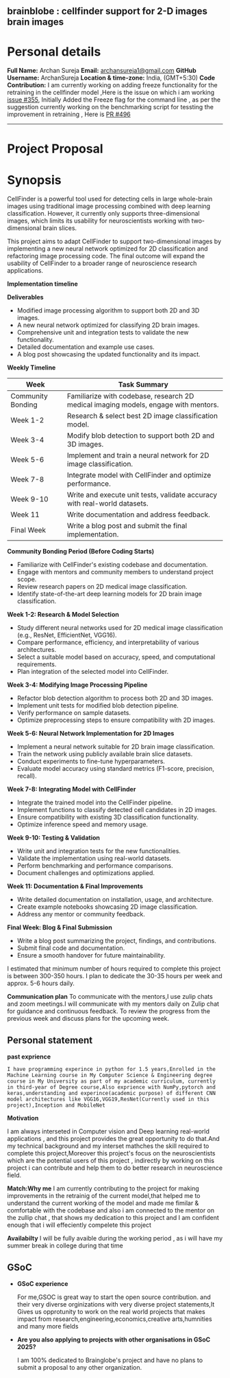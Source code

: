 ## brainblobe : cellfinder support for 2-D images brain images 

# Personal details 

**Full Name:** Archan Sureja 
**Email:** archansureja1@gmail.com
**GitHub Username:** ArchanSureja
**Location & time-zone:** India, (GMT+5:30)
**Code Contribution:**
I am currently working on adding freeze functionality for the retraining in the cellfinder model ,Here is the issue on which i am working [issue #355](https://github.com/brainglobe/cellfinder/issues/355), Initially Added the Freeze flag for the command line , as per the suggestion currently working on the benchmarking script for tessting the improvement in retraining , Here is [PR #496](https://github.com/brainglobe/cellfinder/pull/496)

---

# Project Proposal

# Synopsis
CellFinder is a powerful tool used for detecting cells in large whole-brain images using traditional image processing combined with deep learning classification. However, it currently only supports three-dimensional images, which limits its usability for neuroscientists working with two-dimensional brain slices. 

This project aims to adapt CellFinder to support two-dimensional images by implementing a new neural network optimized for 2D classification and refactoring image processing code. The final outcome will expand the usability of CellFinder to a broader range of neuroscience research applications.

**Implementation timeline** 

**Deliverables**
- Modified image processing algorithm to support both 2D and 3D images.
- A new neural network optimized for classifying 2D brain images.
- Comprehensive unit and integration tests to validate the new functionality.
- Detailed documentation and example use cases.
- A blog post showcasing the updated functionality and its impact.

**Weekly Timeline** 

| **Week** | **Task Summary** |
|----------|----------------|
| Community Bonding | Familiarize with codebase, research 2D medical imaging models, engage with mentors. |
| Week 1-2 | Research & select best 2D image classification model. |
| Week 3-4 | Modify blob detection to support both 2D and 3D images. |
| Week 5-6 | Implement and train a neural network for 2D image classification. |
| Week 7-8 | Integrate model with CellFinder and optimize performance. |
| Week 9-10 | Write and execute unit tests, validate accuracy with real-world datasets. |
| Week 11 | Write documentation and address feedback. |
| Final Week | Write a blog post and submit the final implementation. |

**Community Bonding Period (Before Coding Starts)**
- Familiarize with CellFinder's existing codebase and documentation.
- Engage with mentors and community members to understand project scope.
- Review research papers on 2D medical image classification.
- Identify state-of-the-art deep learning models for 2D brain image classification.

**Week 1-2: Research & Model Selection**
- Study different neural networks used for 2D medical image classification (e.g., ResNet, EfficientNet, VGG16).
- Compare performance, efficiency, and interpretability of various architectures.
- Select a suitable model based on accuracy, speed, and computational requirements.
- Plan integration of the selected model into CellFinder.

**Week 3-4: Modifying Image Processing Pipeline**
- Refactor blob detection algorithm to process both 2D and 3D images.
- Implement unit tests for modified blob detection pipeline.
- Verify performance on sample datasets.
- Optimize preprocessing steps to ensure compatibility with 2D images.

**Week 5-6: Neural Network Implementation for 2D Images**
- Implement a neural network suitable for 2D brain image classification.
- Train the network using publicly available brain slice datasets.
- Conduct experiments to fine-tune hyperparameters.
- Evaluate model accuracy using standard metrics (F1-score, precision, recall).

**Week 7-8: Integrating Model with CellFinder**
- Integrate the trained model into the CellFinder pipeline.
- Implement functions to classify detected cell candidates in 2D images.
- Ensure compatibility with existing 3D classification functionality.
- Optimize inference speed and memory usage.

**Week 9-10: Testing & Validation**
- Write unit and integration tests for the new functionalities.
- Validate the implementation using real-world datasets.
- Perform benchmarking and performance comparisons.
- Document challenges and optimizations applied.

**Week 11: Documentation & Final Improvements**
- Write detailed documentation on installation, usage, and architecture.
- Create example notebooks showcasing 2D image classification.
- Address any mentor or community feedback.

**Final Week: Blog & Final Submission**
- Write a blog post summarizing the project, findings, and contributions.
- Submit final code and documentation.
- Ensure a smooth handover for future maintainability.

I estimated that minimum number of hours required to complete this project is between 300-350 hours. I plan to dedicate the 30-35 hours per week and approx. 5-6 hours daily.

**Communication plan**
    To communicate with the mentors,I use zulip chats and zoom meetings.I will communicate with my mentors daily on Zulip chat for guidance and continuous feedback. To review the progress from the previous week and discuss plans for the upcoming week.

## Personal statement 

**past exprience** 

    I have programming experince in python for 1.5 years,Enrolled in the Machine Learning course in My Computer Science & Engineering degree course in My University as part of my academic curriculum, currently in third-year of Degree course,Also exprience with NumPy,pytorch and keras,understanding and experince(academic purpose) of different CNN model architectures like VGG16,VGG19,ResNet(Currently used in this project),Inception and MobileNet

**Motivation** 

I am always interseted in Computer vision and Deep learning real-world applications , and this project provides the great opportunity to do that.And my technical background and my interset mathches the skill required to complete this project,Moreover this project's focus on the neuroscientists which are the potential users of this project , indirectly by working on this project i can contribute and help them to do better research in neuroscience field.  

**Match:Why me** 
    I am currently contributing to the project for making improvements in the retrainig of the current model,that helped me to understand the current working of the model and made me fimilar & comfortable with the codebase and also i am connected to the mentor on the zullip chat , that shows my dedication to this project and I am confident enough that i will effeciently compelete this project 

**Availabilty** 
    I will be fully avaible during the working period , as i will have my summer break in college during that time 

## GSoC

- **GSoC experience**

   For me,GSOC is great way to start the open source contribution. and their very diverse orginizations with very diverse project statements,It Gives us opprotunity to work on the real world projects that makes impact from research,engineering,economics,creative arts,humnities and many more fields 

- **Are you also applying to projects with other organisations in GSoC 2025?**

    I am 100% dedicated to Brainglobe's project and have no plans to submit a proposal to any other organization.